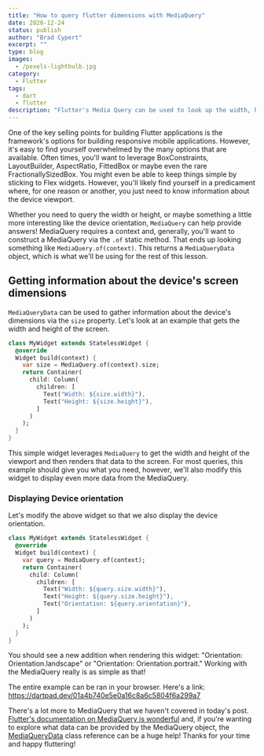 ```yaml
---
title: "How to query flutter dimensions with MediaQuery"
date: 2020-12-24
status: publish
author: "Brad Cypert"
excerpt: ""
type: blog
images:
  - /pexels-lightbulb.jpg
category:
  - Flutter
tags:
  - dart
  - flutter
description: "Flutter's Media Query can be used to look up the width, height and more of your applications context and the user's device."
---
```


One of the key selling points for building Flutter applications is the framework's options for building responsive mobile applications. However, it's easy to find yourself overwhelmed by the many options that are available. Often times, you'll want to leverage BoxConstraints, LayoutBuilder, AspectRatio, FittedBox or maybe even the rare FractionallySizedBox. You might even be able to keep things simple by sticking to Flex widgets. However, you'll likely find yourself in a predicament where, for one reason or another, you just need to know information about the device viewport.

Whether you need to query the width or height, or maybe something a little more interesting like the device orientation, `MediaQuery` can help provide answers! MediaQuery requires a context and, generally, you'll want to construct a MediaQuery via the `.of` static method. That ends up looking something like `MediaQuery.of(context)`. This returns a `MediaQueryData` object, which is what we'll be using for the rest of this lesson.

## Getting information about the device's screen dimensions

`MediaQueryData` can be used to gather information about the device's dimensions via the `size` property. Let's look at an example that gets the width and height of the screen.

```dart
class MyWidget extends StatelessWidget {
  @override
  Widget build(context) {
    var size = MediaQuery.of(context).size;
    return Container(
      child: Column(
        children: [
          Text("Width: ${size.width}"),
          Text("Height: ${size.height}"),
        ]
      )
    );
  }
}
```

This simple widget leverages `MediaQuery` to get the width and height of the viewport and then renders that data to the screen. For most queries, this example should give you what you need, however, we'll also modify this widget to display even more data from the MediaQuery.

### Displaying Device orientation

Let's modify the above widget so that we also display the device orientation.

```dart
class MyWidget extends StatelessWidget {
  @override
  Widget build(context) {
    var query = MediaQuery.of(context);
    return Container(
      child: Column(
        children: [
          Text("Width: ${query.size.width}"),
          Text("Height: ${query.size.height}"),
          Text("Orientation: ${query.orientation}"),
        ]
      )
    );
  }
}
```

You should see a new addition when rendering this widget: "Orientation: Orientation.landscape" or "Orientation: Orientation.portrait." Working with the MediaQuery really is as simple as that!

<HeadsUp>
    The entire example can be ran in your browser. Here's a link: <a target="_blank" href="https://dartpad.dev/01a4b740e5e0a16c8a6c5804f6a299a7?">https://dartpad.dev/01a4b740e5e0a16c8a6c5804f6a299a7</a>
</HeadsUp>

There's a lot more to MediaQuery that we haven't covered in today's post. [Flutter's documentation on MediaQuery is wonderful](https://api.flutter.dev/flutter/widgets/MediaQuery-class.html) and, if you're wanting to explore what data can be provided by the MediaQuery object, the [MediaQueryData](https://api.flutter.dev/flutter/widgets/MediaQueryData-class.html) class reference can be a huge help! Thanks for your time and happy fluttering!

